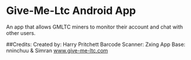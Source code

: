 Give-Me-Ltc Android App
=====================================

An app that allows GMLTC miners to monitor their account and chat with other users.

##Credits:
Created by: Harry Pritchett
Barcode Scanner: Zxing
App Base: nninchuu & Simran
www.give-me-ltc.com
